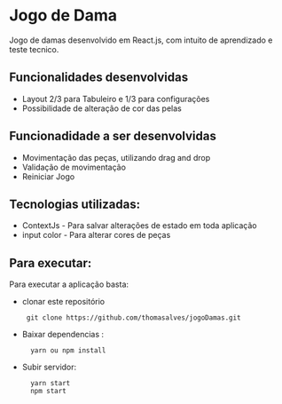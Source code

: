 # Jogo de Dama

Jogo de damas desenvolvido em React.js, com intuito de aprendizado e teste tecnico.

## Funcionalidades desenvolvidas

- Layout 2/3 para Tabuleiro e 1/3 para configurações
- Possibilidade de alteração de cor das pelas

## Funcionadidade a ser desenvolvidas

- Movimentação das peças, utilizando drag and drop
- Validação de movimentação
- Reiniciar Jogo

## Tecnologias utilizadas:
 
  - ContextJs - Para salvar alterações de estado em toda aplicação
  - input color - Para alterar cores de peças

## Para executar:

Para executar a aplicação basta:

-  clonar este repositório

        git clone https://github.com/thomasalves/jogoDamas.git

- Baixar dependencias :

        yarn ou npm install

- Subir servidor:

        yarn start 
        npm start